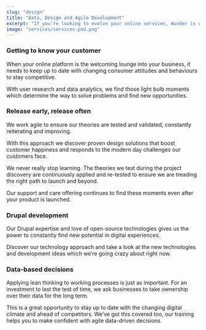 ```yaml
---
slug: "design"
title: "Data, Design and Agile Development"
excerpt: "If you’re looking to evolve your online services, Wunder is where user research, data-driven decision making, service design, and super smart development come together."
image: "services/services-pad.png"
---
```


### Getting to know your customer

When your online platform is the welcoming lounge into your business, it needs to keep up to date with changing consumer attitudes and behaviours to stay competitive.

With user research and data analytics, we find those light bulb moments which determine the way to solve problems and find new opportunities.

### Release early, release often

We work agile to ensure our theories are tested and validated, constantly reiterating and improving.

With this approach we discover proven design solutions that boost customer happiness and responds to the modern day challenges our customers face.

We never really stop learning. The theories we test during the project discovery are continuously applied and re-tested to ensure we are treading the right path to launch and beyond.

Our support and care offering continues to find these moments even after your product is launched.

### Drupal development

Our Drupal expertise and love of open-source technologies gives us the power to constantly find new potential in digital experiences.

Discover our technology approach and take a look at the new technologies and development ideas which we’re going crazy about right now.

### Data-based decisions

Applying lean thinking to working processes is just as important. For an investment to last the test of time, we ask businesses to take ownership over their data for the long term.

This is a great opportunity to stay up to date with the changing digital climate and ahead of competitors. We’ve got this covered too, our training helps you to make confident with agile data-driven decisions.
